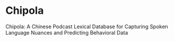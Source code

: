 # Chipola
Chipola: A Chinese Podcast Lexical Database for Capturing Spoken Language Nuances and Predicting Behavioral Data
